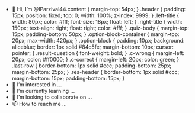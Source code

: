 - 👋 Hi, I’m @IParzival44.content {
margin-top: 54px;
}
.header {
padding: 15px;
position: fixed;
top: 0;
width: 100%;
z-index: 9999;
}
.left-title {
width: 80px;
color: #fff;
font-size: 18px;
float: left;
}
.right-title {
width: 150px;
text-align: right;
float: right;
color: #fff;
}
.quiz-body {
margin-top: 15px;
padding-bottom: 50px;
}
.option-block-container {
margin-top: 20px;
max-width: 420px;
}
.option-block {
padding: 10px;
background: aliceblue;
border: 1px solid #84c5fe;
margin-bottom: 10px;
cursor: pointer;
}
.result-question {
font-weight: bold;
}
.c-wrong {
margin-left: 20px;
color: #ff0000;
}
.c-correct {
margin-left: 20px;
color: green;
}
.last-row {
border-bottom: 1px solid #ccc;
padding-bottom: 25px;
margin-bottom: 25px;
}
.res-header {
border-bottom: 1px solid #ccc;
margin-bottom: 15px;
padding-bottom: 15px;
}
- 👀 I’m interested in ...
- 🌱 I’m currently learning ...
- 💞️ I’m looking to collaborate on ...
- 📫 How to reach me ...

<!---
IParzival44/IParzival44 is a ✨ special ✨ repository because its `README.md` (this file) appears on your GitHub profile.
You can click the Preview link to take a look at your changes.
--->

